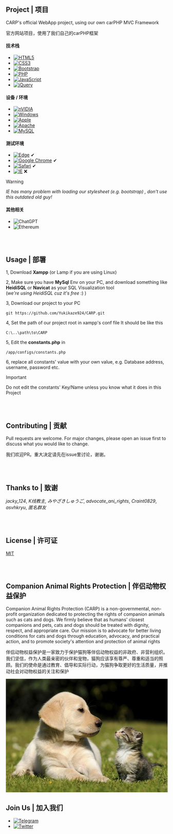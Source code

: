 ## Project | 项目

CARP's official WebApp project, using our own carPHP MVC Framework

官方网站项目，使用了我们自己的carPHP框架

#### 技术栈
* [![HTML5](https://img.shields.io/badge/html5-%23E34F26.svg?style=for-the-badge&logo=html5&logoColor=white)](https://www.w3.org/html/)
* [![CSS3](https://img.shields.io/badge/css3-%231572B6.svg?style=for-the-badge&logo=css3&logoColor=white)](https://www.w3.org/Style/CSS/Overview.en.html)
* [![Bootstrap](https://img.shields.io/badge/bootstrap-%238511FA.svg?style=for-the-badge&logo=bootstrap&logoColor=white)](https://getbootstrap.com/)
* [![PHP](https://img.shields.io/badge/php-%23777BB4.svg?style=for-the-badge&logo=php&logoColor=white)](https://www.php.net/)
* [![JavaScript](https://img.shields.io/badge/javascript-%23323330.svg?style=for-the-badge&logo=javascript&logoColor=%23F7DF1E)](https://www.javascript.com/)
* [![jQuery](https://img.shields.io/badge/jquery-%230769AD.svg?style=for-the-badge&logo=jquery&logoColor=white)](https://jquery.com/)

#### 设备 / 环境
* [![nVIDIA](https://img.shields.io/badge/nVIDIA-%2376B900.svg?style=for-the-badge&logo=nVIDIA&logoColor=white)](https://www.nvidia.com/en-us/)
* [![Windows](https://img.shields.io/badge/Windows-0078D6?style=for-the-badge&logo=windows&logoColor=white)](https://www.microsoft.com/en-us/)
* [![Apple](https://img.shields.io/badge/Apple-%23000000.svg?style=for-the-badge&logo=apple&logoColor=white)](https://www.apple.com/)
* [![Apache](https://img.shields.io/badge/apache-%23D42029.svg?style=for-the-badge&logo=apache&logoColor=white)](https://httpd.apache.org/)
* [![MySQL](https://img.shields.io/badge/mysql-%2300f.svg?style=for-the-badge&logo=mysql&logoColor=white)](https://www.mysql.com/)

#### 测试环境
* [![Edge](https://img.shields.io/badge/Edge-0078D7?style=for-the-badge&logo=Microsoft-edge&logoColor=white)](https://www.microsoft.com/en-us/edge/download?form=MA13FJ) ✔
* [![Google Chrome](https://img.shields.io/badge/Google%20Chrome-4285F4?style=for-the-badge&logo=GoogleChrome&logoColor=white)](https://www.google.com/chrome/) ✔
* [![Safari](https://img.shields.io/badge/Safari-000000?style=for-the-badge&logo=Safari&logoColor=white)](https://www.apple.com/safari/) ✔
* [![IE](https://img.shields.io/badge/Internet%20Explorer-0076D6?style=for-the-badge&logo=Internet%20Explorer&logoColor=white)](/) ❌

> [!WARNING]
> _IE has many problem with loading our stylesheet (e.g. bootstrap) , don't use this outdated old guy!_

#### 其他相关
* ![ChatGPT](https://img.shields.io/badge/chatGPT-74aa9c?style=for-the-badge&logo=openai&logoColor=white)
* ![Ethereum](https://img.shields.io/badge/Ethereum-3C3C3D?style=for-the-badge&logo=Ethereum&logoColor=white)

<br><br>
## Usage | 部署
  
1, Download __Xampp__ (or Lamp if you are using Linux)

2, Make sure you have __MySql__ Env on your PC, and download something like __HeidiSQL__ or __Navicat__ as your SQL Visualization tool <br> (*we're using HeidiSQL cuz it's free* :) )

3, Download our project to your PC
```git
git https://github.com/Yukikaze924/CARP.git
```

4, Set the path of our project root in xampp's conf file
It should be like this
```
C:\..\path\to\CARP
```

5, Edit the __constants.php__ in 
```
/app/configs/constants.php
```

6, replace all constants' value with your own value, e.g. Database address, username, password etc.
> [!IMPORTANT]
> Do not edit the constants' Key/Name unless you know what it does in this Project

<br><br>

## Contributing | 贡献

Pull requests are welcome. For major changes, please open an issue first
to discuss what you would like to change.

我们欢迎PR。重大决定请先在issue里讨论，谢谢。

<br><br>

## Thanks to | 致谢
 _jacky_124_, 
 _K线教主_, 
 _みやざきしゅうご_, 
 _advocate_ani_rights_, 
 _Craint0829_, 
 _asvhkryu_, 
 _匿名群友_

<br><br>

## License | 许可证

[MIT](https://choosealicense.com/licenses/mit/)

<br><br>

## Companion Animal Rights Protection | 伴侣动物权益保护

Companion Animal Rights Protection (CARP) is a non-governmental, non-profit organization dedicated to protecting the rights of companion animals such as cats and dogs. We firmly believe that as humans' closest companions and pets, cats and dogs should be treated with dignity, respect, and appropriate care. Our mission is to advocate for better living conditions for cats and dogs through education, advocacy, and practical action, and to promote society's attention and protection of animal rights

伴侣动物权益保护是一家致力于保护猫狗等伴侣动物权益的非政府、非营利组织。我们坚信，作为人类最亲密的伙伴和宠物，猫狗应该享有尊严、尊重和适当的照顾。我们的使命是通过教育、倡导和实际行动，为猫狗争取更好的生活质量，并推动社会对动物权益的关注和保护

![cute animals](https://raw.githubusercontent.com/Yukikaze924/CARP/main/img/bg_image.jpg)

## Join Us | 加入我们
* [![Telegram](https://img.shields.io/badge/Telegram-2CA5E0?style=for-the-badge&logo=telegram&logoColor=white)](https://t.me/carporg)
* [![Twitter](https://img.shields.io/badge/Twitter-%231DA1F2.svg?style=for-the-badge&logo=Twitter&logoColor=white)]()
